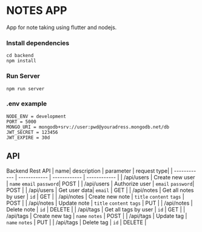 # NOTES APP

App for note taking using flutter and nodejs.

### Install dependencies

```
cd backend
npm install

```

### Run Server

```
npm run server
```

### .env example
```
NODE_ENV = development
PORT = 5000
MONGO_URI = mongodb+srv://user:pwd@youradress.mongodb.net/db
JWT_SECRET = 123456
JWT_EXPIRE = 30d

```


## API
Backend Rest API 
|   name| description  | parameter   | request type|
| ------------ | ------------ | ------------ | ------------ |
|   /api/users |  Create new user |  `name` `email` `password`| POST |
|   /api/users |  Authorize user |  `email` `password`| POST |
|   /api/users |  Get user data|  `email` | GET |
|   /api/notes |  Get all notes by user |  `id` | GET |
|   /api/notes |  Create new note |  `title` `content`  `tags` | POST |
|   /api/notes |  Update note |  `title` `content`  `tags` | PUT |
|   /api/notes |  Delete note |  `id` | DELETE |
|   /api/tags |  Get all tags by user |  `id` | GET |
|   /api/tags |  Create new tag |  `name` `notes` | POST |
|   /api/tags |  Update tag |  `name` `notes`  | PUT |
|   /api/tags |  Delete tag |  `id` | DELETE |





